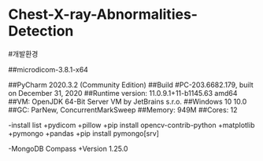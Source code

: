 # Chest-X-ray-Abnormalities-Detection

#개발환경

##microdicom-3.8.1-x64

##PyCharm 2020.3.2 (Community Edition)
##Build #PC-203.6682.179, built on December 31, 2020
##Runtime version: 11.0.9.1+11-b1145.63 amd64
##VM: OpenJDK 64-Bit Server VM by JetBrains s.r.o.
##Windows 10 10.0
##GC: ParNew, ConcurrentMarkSweep
##Memory: 949M
##Cores: 12

-install list
+pydicom
+pillow
+pip install opencv-contrib-python
+matplotlib
+pymongo
+pandas
+pip install pymongo[srv]

-MongoDB Compass
+Version 1.25.0
